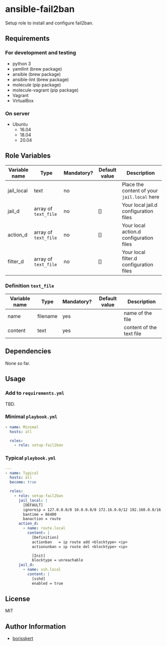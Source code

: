 # ansible-fail2ban

Setup role to install and configure fail2ban.

## Requirements

### For development and testing

* python 3
* yamllint (brew package)
* ansible (brew package)
* ansible-lint (brew package)
* molecule (pip package)
* molecule-vagrant (pip package)
* Vagrant
* VirtualBox

### On server

* Ubuntu
  * 16.04
  * 18.04
  * 20.04

## Role Variables

| Variable name  | Type  | Mandatory?  | Default value             | Description |
|----------------|-------|-------------|---------------------------|-------------|
| jail_local     | text  | no          |                           | Place the content of your `jail.local` here |
| jail_d         | array of `text_file` | no | []                  | Your local jail.d configuration files       |
| action_d       | array of `text_file` | no | []                  | Your local action.d configuration files     |
| filter_d       | array of `text_file` | no | []                  | Your local filter.d configuration files     |

### Definition `text_file`

| Variable name  | Type  | Mandatory?  | Default value | Description |
|----------------|-------|-------------|---------------|-------------|
| name           | filename | yes      |               | name of the file |
| content        | text     | yes      |               | content of the text file |

## Dependencies

None so far.

## Usage

### Add to `requirements.yml`

TBD.

### Minimal `playbook.yml`

```yaml
- name: Minimal
  hosts: all

  roles:
    - role: setup-fail2ban
```

### Typical `playbook.yml`

```yaml
---
- name: Typical
  hosts: all
  become: true

  roles:
    - role: setup-fail2ban
      jail_local: |
        [DEFAULT]
        ignoreip = 127.0.0.0/8 10.0.0.0/8 172.16.0.0/12 192.168.0.0/16
        bantime = 86400
        banaction = route
      action_d:
        - name: route.local
          content: |
            [Definition]
            actionban   = ip route add <blocktype> <ip>
            actionunban = ip route del <blocktype> <ip>

            [Init]
            blocktype = unreachable
      jail_d:
        - name: ssh.local
          content: |
            [sshd]
            enabled = true
```

## License

MIT

## Author Information

* [borisskert](https://github.com/borisskert)
